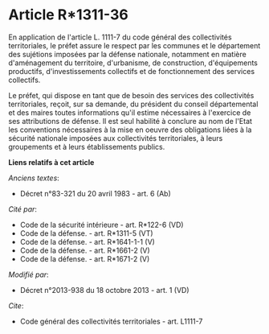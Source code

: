 # Article R*1311-36

En application de l'article L. 1111-7 du code général des collectivités territoriales, le préfet assure le respect par les
communes et le département des sujétions imposées par la défense nationale, notamment en matière d'aménagement du territoire,
d'urbanisme, de construction, d'équipements productifs, d'investissements collectifs et de fonctionnement des services
collectifs. 

Le préfet, qui dispose en tant que de besoin des services des collectivités territoriales, reçoit, sur sa demande, du
président du conseil départemental et des maires toutes informations qu'il estime nécessaires à l'exercice de ses
attributions de défense. Il est seul habilité à conclure au nom de l'Etat les conventions nécessaires à la mise en oeuvre des
obligations liées à la sécurité nationale imposées aux collectivités territoriales, à leurs groupements et à leurs
établissements publics.

**Liens relatifs à cet article**

_Anciens textes_:

  - Décret n°83-321 du 20 avril 1983 - art. 6 (Ab)

_Cité par_:

  - Code de la sécurité intérieure - art. R*122-6 (VD)
  - Code de la défense. - art. R*1311-5 (VT)
  - Code de la défense. - art. R*1641-1-1 (V)
  - Code de la défense. - art. R*1661-2 (V)
  - Code de la défense. - art. R*1671-2 (V)

_Modifié par_:

  - Décret n°2013-938 du 18 octobre 2013 - art. 1 (VD)

_Cite_:

  - Code général des collectivités territoriales - art. L1111-7
